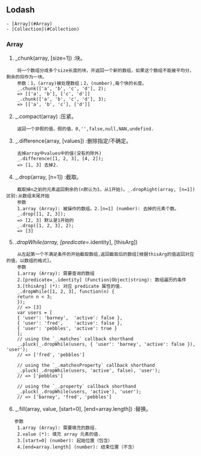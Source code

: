 ## Lodash
    - [Array](#Array)
    - [Collection](#Collection)
###  Array 
1. _chunk(array, [size=1]) :块。
``` 
    将一个数组分成多个size长度的块，并返回一个新的数组，如果这个数组不能被平均分，剩余的将作为一块。
    参数：1，(array)被处理数组；2，(number),每个快的长度。
    _.chunk(['a', 'b', 'c', 'd'], 2);
    => [['a', 'b'], ['c', 'd']]
    _.chunk(['a', 'b', 'c', 'd'], 3);
    => [['a', 'b', 'c'], ['d']]
```
2. _.compact(array) :压紧。
```
    返回一个非假的值，假的值，0,'',false,null,NAN,undefind.
```
3. _.difference(array, [values]) :删除指定/不确定。
```
    去掉array中values中的值(没有的除外)
    _.difference([1, 2, 3], [4, 2]);
    => [1, 3] 去掉2.
```
4. _.drop(array, [n=1]) :截取。
```
    截取掉n之前的元素返回剩余的(n默认为1，从1开始)。_.dropRight(array, [n=1]) 区别:从数组末尾开始
    参数
    1.array (Array): 被操作的数组。2.[n=1] (number): 去掉的元素个数。
    _.drop([1, 2, 3]);
    => [2, 3] 默认是1开始的
    _.drop([1, 2, 3], 2);
    => [3]
```
5. _.dropWhile(array, [predicate=_.identity], [thisArg]) 
```
    从左起第一个不满足条件的开始截取数组,返回截取后的数组[根据thisArg的值返回对应的值，以数组的格式]。
    参数
    1.array (Array): 需要查询的数组
    2.[predicate=_.identity] (Function|Object|string): 数组遍历的条件
    3.[thisArg] (*): 对应 predicate 属性的值.
    _.dropWhile([1, 2, 3], function(n) {
    return n < 3;
    });
    // => [3]
    var users = [
    { 'user': 'barney',  'active': false },
    { 'user': 'fred',    'active': false },
    { 'user': 'pebbles', 'active': true }
    ];
    // using the `_.matches` callback shorthand
    _.pluck(_.dropWhile(users, { 'user': 'barney', 'active': false }), 'user');
    // => ['fred', 'pebbles']

    // using the `_.matchesProperty` callback shorthand
    _.pluck(_.dropWhile(users, 'active', false), 'user');
    // => ['pebbles']

    // using the `_.property` callback shorthand
    _.pluck(_.dropWhile(users, 'active'), 'user');
    // => ['barney', 'fred', 'pebbles']
```
6. _.fill(array, value, [start=0], [end=array.length]) :替换。
```
   参数
    1.array (Array): 需要填充的数组.
    2.value (*): 填充 array 元素的值.
    3.[start=0] (number): 起始位置（包含）
    4.[end=array.length] (number): 结束位置（不含）
```

  